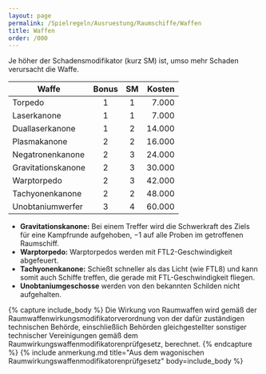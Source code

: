 ```yaml
---
layout: page
permalink: /Spielregeln/Ausruestung/Raumschiffe/Waffen
title: Waffen
order: /000
---
```


Je höher der Schadensmodifikator (kurz SM) ist, umso mehr Schaden verursacht die Waffe.

| Waffe | Bonus | SM | Kosten |
| ----- | :---: | :-: | -----: |
| Torpedo | 1 | 1 | 7.000 |
| Laserkanone | 1 | 1 | 7.000 |
| Duallaserkanone | 1 | 2 | 14.000 |
| Plasmakanone | 2 | 2 | 16.000 |
| Negatronenkanone | 2 | 3 | 24.000 |
| Gravitationskanone | 2 | 3 | 30.000 |
| Warptorpedo | 2 | 3 | 42.000 |
| Tachyonenkanone | 2 | 2 | 48.000 |
| Unobtaniumwerfer | 3 | 4 | 60.000 |

- **Gravitationskanone:** Bei einem Treffer wird die Schwerkraft des Ziels für eine Kampfrunde aufgehoben, &minus;1 auf alle Proben im getroffenen Raumschiff.
- **Warptorpedo:** Warptorpedos werden mit FTL2-Geschwindigkeit abgefeuert.
- **Tachyonenkanone:** Schießt schneller als das Licht (wie FTL8) und kann somit auch Schiffe treffen, die gerade mit FTL-Geschwindigkeit fliegen.
- **Unobtaniumgeschosse** werden von den bekannten Schilden nicht aufgehalten.

{% capture include_body %}
Die Wirkung von Raumwaffen wird gemäß der Raumwaffenwirkungsmodifikatorverordnung von der dafür zuständigen technischen Behörde, einschließlich Behörden gleichgestellter sonstiger technischer Vereinigungen gemäß dem Raumwirkungswaffenmodifikatorenprüfgesetz, berechnet.
{% endcapture %}
{% include anmerkung.md title="Aus dem wagonischen Raumwirkungswaffenmodifikatorenprüfgesetz" body=include_body %}
